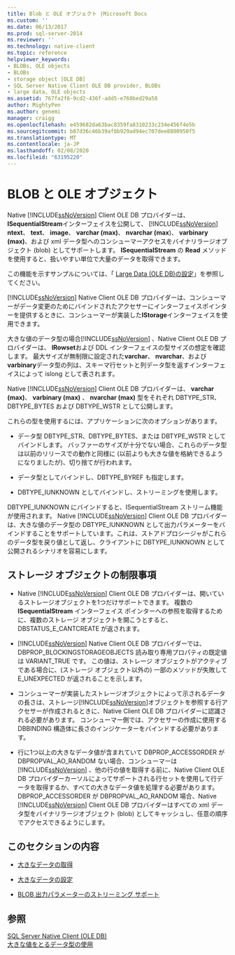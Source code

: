 ```yaml
---
title: Blob と OLE オブジェクト |Microsoft Docs
ms.custom: ''
ms.date: 06/13/2017
ms.prod: sql-server-2014
ms.reviewer: ''
ms.technology: native-client
ms.topic: reference
helpviewer_keywords:
- BLOBs, OLE objects
- BLOBs
- storage object [OLE DB]
- SQL Server Native Client OLE DB provider, BLOBs
- large data, OLE objects
ms.assetid: 767fa2f6-9cd2-436f-add5-e760bed29a58
author: MightyPen
ms.author: genemi
manager: craigg
ms.openlocfilehash: e459682da63bac8359fa8310233c234e456f4e5b
ms.sourcegitcommit: b87d36c46b39af8b929ad94ec707dee8800950f5
ms.translationtype: MT
ms.contentlocale: ja-JP
ms.lasthandoff: 02/08/2020
ms.locfileid: "63195220"
---
```

# <a name="blobs-and-ole-objects"></a>BLOB と OLE オブジェクト
  Native [!INCLUDE[ssNoVersion](../../includes/ssnoversion-md.md)] Client OLE DB プロバイダーは、 **ISequentialStream**インターフェイスを公開して、 [!INCLUDE[ssNoVersion](../../includes/ssnoversion-md.md)] **ntext**、 **text**、 **image**、 **varchar (max)**、 **nvarchar (max**)、 **varbinary (max)**、および xml データ型へのコンシューマーアクセスをバイナリラージオブジェクト (blob) としてサポートします。 
  **ISequentialStream** の **Read** メソッドを使用すると、扱いやすい単位で大量のデータを取得できます。  
  
 この機能を示すサンプルについては、「 [Large Data &#40;OLE DB&#41;の設定](../native-client-ole-db-how-to/set-large-data-ole-db.md)」を参照してください。  
  
 [!INCLUDE[ssNoVersion](../../includes/ssnoversion-md.md)] Native Client OLE DB プロバイダーは、コンシューマーがデータ変更のためにバインドされたアクセサーにインターフェイスポインターを提供するときに、コンシューマーが実装した**IStorage**インターフェイスを使用できます。  
  
 大きな値のデータ型の場合[!INCLUDE[ssNoVersion](../../includes/ssnoversion-md.md)] 、Native Client OLE DB プロバイダーは、 **IRowset**および DDL インターフェイスの型サイズの想定を確認します。 最大サイズが無制限に設定された**varchar**、 **nvarchar**、および**varbinary**データ型の列は、スキーマ行セットと列データ型を返すインターフェイスによって islong として表されます。  
  
 Native [!INCLUDE[ssNoVersion](../../includes/ssnoversion-md.md)] Client OLE DB プロバイダーは、 **varchar (max)**、 **varbinary (max)** 、 **nvarchar (max)** 型をそれぞれ DBTYPE_STR、DBTYPE_BYTES および DBTYPE_WSTR として公開します。  
  
 これらの型を使用するには、アプリケーションに次のオプションがあります。  
  
-   データ型 DBTYPE_STR、DBTYPE_BYTES、または DBTYPE_WSTR としてバインドします。 バッファーのサイズが十分でない場合、これらのデータ型は以前のリリースでの動作と同様に (以前よりも大きな値を格納できるようになりましたが)、切り捨てが行われます。  
  
-   データ型としてバインドし、DBTYPE_BYREF も指定します。  
  
-   DBTYPE_IUNKNOWN としてバインドし、ストリーミングを使用します。  
  
 DBTYPE_IUNKNOWN にバインドすると、ISequentialStream ストリーム機能が使用されます。 Native [!INCLUDE[ssNoVersion](../../includes/ssnoversion-md.md)] Client OLE DB プロバイダーは、大きな値のデータ型の DBTYPE_IUNKNOWN として出力パラメーターをバインドすることをサポートしています。これは、ストアドプロシージャがこれらのデータ型を戻り値として返し、クライアントに DBTYPE_IUNKNOWN として公開されるシナリオを容易にします。  
  
## <a name="storage-object-limitations"></a>ストレージ オブジェクトの制限事項  
  
-   Native [!INCLUDE[ssNoVersion](../../includes/ssnoversion-md.md)] Client OLE DB プロバイダーは、開いているストレージオブジェクトを1つだけサポートできます。 複数の **ISequentialStream** インターフェイス ポインターへの参照を取得するために、複数のストレージ オブジェクトを開こうとすると、DBSTATUS_E_CANTCREATE が返されます。  
  
-   [!INCLUDE[ssNoVersion](../../includes/ssnoversion-md.md)] Native Client OLE DB プロバイダーでは、DBPROP_BLOCKINGSTORAGEOBJECTS 読み取り専用プロパティの既定値は VARIANT_TRUE です。 この値は、ストレージ オブジェクトがアクティブである場合に、(ストレージ オブジェクト以外の) 一部のメソッドが失敗して E_UNEXPECTED が返されることを示します。  
  
-   コンシューマーが実装したストレージオブジェクトによって示されるデータの長さは、ストレージ[!INCLUDE[ssNoVersion](../../includes/ssnoversion-md.md)]オブジェクトを参照する行アクセサーが作成されるときに、Native Client OLE DB プロバイダーに認識される必要があります。 コンシューマー側では、アクセサーの作成に使用する DBBINDING 構造体に長さのインジケーターをバインドする必要があります。  
  
-   行に1つ以上の大きなデータ値が含まれていて DBPROP_ACCESSORDER が DBPROPVAL_AO_RANDOM ない場合、コンシューマーは[!INCLUDE[ssNoVersion](../../includes/ssnoversion-md.md)] 、他の行の値を取得する前に、Native Client OLE DB プロバイダーカーソルによってサポートされる行セットを使用して行データを取得するか、すべての大きなデータ値を処理する必要があります。 DBPROP_ACCESSORDER が DBPROPVAL_AO_RANDOM 場合、Native [!INCLUDE[ssNoVersion](../../includes/ssnoversion-md.md)] Client OLE DB プロバイダーはすべての xml データ型をバイナリラージオブジェクト (blob) としてキャッシュし、任意の順序でアクセスできるようにします。  
  
## <a name="in-this-section"></a>このセクションの内容  
  
-   [大きなデータの取得](getting-large-data.md)  
  
-   [大きなデータの設定](setting-large-data.md)  
  
-   [BLOB 出力パラメーターのストリーミング サポート](streaming-support-for-blob-output-parameters.md)  
  
## <a name="see-also"></a>参照  
 [SQL Server Native Client &#40;OLE DB&#41;](../native-client/ole-db/sql-server-native-client-ole-db.md)   
 [大きな値をとるデータ型の使用](../native-client/features/using-large-value-types.md)  
  
  
